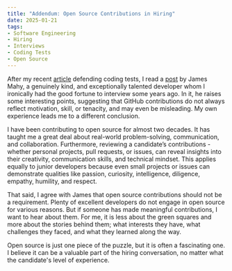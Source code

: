 ```yaml
---
title: "Addendum: Open Source Contributions in Hiring"
date: 2025-01-21
tags:
- Software Engineering
- Hiring
- Interviews
- Coding Tests
- Open Source
---
```


After my recent [article](https://www.stephen-cresswell.com/2025/01/07/in-defence-of-coding-tests.html) defending coding tests, I read a [post](https://www.linkedin.com/posts/james-mahy_stop-using-github-contributions-in-hiring-activity-7280527334883962880-esvT) by James Mahy, a genuinely kind, and exceptionally talented developer whom I ironically had the good fortune to interview some years ago. In it, he raises some interesting points, suggesting that GitHub contributions do not always reflect motivation, skill, or tenacity, and may even be misleading. My own experience leads me to a different conclusion.

I have been contributing to open source for almost two decades. It has taught me a great deal about real-world problem-solving, communication, and collaboration. Furthermore, reviewing a candidate’s contributions - whether personal projects, pull requests, or issues, can reveal insights into their creativity, communication skills, and technical mindset. This applies equally to junior developers because even small projects or issues can demonstrate qualities like passion, curiosity, intelligence, diligence, empathy, humility, and respect.

That said, I agree with James that open source contributions should not be a requirement. Plenty of excellent developers do not engage in open source for various reasons. But if someone has made meaningful contributions, I want to hear about them. For me, it is less about the green squares and more about the stories behind them; what interests they have, what challenges they faced, and what they learned along the way.

Open source is just one piece of the puzzle, but it is often a fascinating one. I believe it can be a valuable part of the hiring conversation, no matter what the candidate's level of experience.
